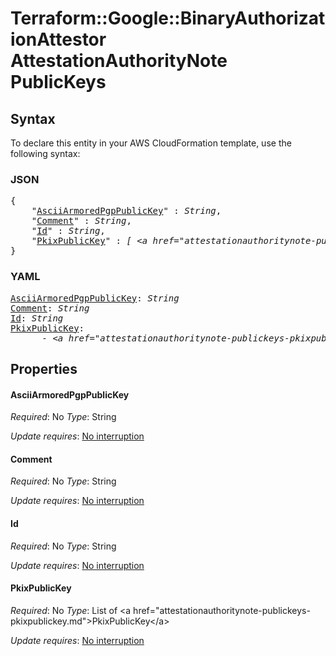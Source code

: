 # Terraform::Google::BinaryAuthorizationAttestor AttestationAuthorityNote PublicKeys

## Syntax

To declare this entity in your AWS CloudFormation template, use the following syntax:

### JSON

<pre>
{
    "<a href="#asciiarmoredpgppublickey" title="AsciiArmoredPgpPublicKey">AsciiArmoredPgpPublicKey</a>" : <i>String</i>,
    "<a href="#comment" title="Comment">Comment</a>" : <i>String</i>,
    "<a href="#id" title="Id">Id</a>" : <i>String</i>,
    "<a href="#pkixpublickey" title="PkixPublicKey">PkixPublicKey</a>" : <i>[ &lt;a href=&#34;attestationauthoritynote-publickeys-pkixpublickey.md&#34;&gt;PkixPublicKey&lt;/a&gt;, ... ]</i>
}
</pre>

### YAML

<pre>
<a href="#asciiarmoredpgppublickey" title="AsciiArmoredPgpPublicKey">AsciiArmoredPgpPublicKey</a>: <i>String</i>
<a href="#comment" title="Comment">Comment</a>: <i>String</i>
<a href="#id" title="Id">Id</a>: <i>String</i>
<a href="#pkixpublickey" title="PkixPublicKey">PkixPublicKey</a>: <i>
      - &lt;a href=&#34;attestationauthoritynote-publickeys-pkixpublickey.md&#34;&gt;PkixPublicKey&lt;/a&gt;</i>
</pre>

## Properties

#### AsciiArmoredPgpPublicKey

_Required_: No
_Type_: String

_Update requires_: [No interruption](https://docs.aws.amazon.com/AWSCloudFormation/latest/UserGuide/using-cfn-updating-stacks-update-behaviors.html#update-no-interrupt)

#### Comment

_Required_: No
_Type_: String

_Update requires_: [No interruption](https://docs.aws.amazon.com/AWSCloudFormation/latest/UserGuide/using-cfn-updating-stacks-update-behaviors.html#update-no-interrupt)

#### Id

_Required_: No
_Type_: String

_Update requires_: [No interruption](https://docs.aws.amazon.com/AWSCloudFormation/latest/UserGuide/using-cfn-updating-stacks-update-behaviors.html#update-no-interrupt)

#### PkixPublicKey

_Required_: No
_Type_: List of &lt;a href=&#34;attestationauthoritynote-publickeys-pkixpublickey.md&#34;&gt;PkixPublicKey&lt;/a&gt;

_Update requires_: [No interruption](https://docs.aws.amazon.com/AWSCloudFormation/latest/UserGuide/using-cfn-updating-stacks-update-behaviors.html#update-no-interrupt)

